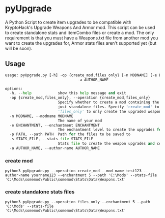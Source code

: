 # pyUpgrade
A Python Script to create item upgrades to be compatible with KryptoHack's Upgrade Weapons And Armor mod. This script can be used to create standalone stats and itemCombo files or create a mod. The only requirement is that you must have a Weapons.txt file from another mod you want to create the upgrades for, Armor stats files aren't supported yet (but will be soon). 

## Usage
~~~python
usage: pyUpgrade.py [-h] -op {create_mod,files_only} [-n MODNAME] [-e ENCHANTMENT] -p PATH -s STATS_FILE
                                 -a AUTHOR_NAME

options:
  -h, --help            show this help message and exit
  -op {create_mod,files_only}, --operation {create_mod,files_only}
                        Specify whether to create a mod containing the upgraded weapons and weapon combinations or
                        just standalone files. Specify 'create_mod' to automatically create the mod for you. Specify
                        'files_only' to only create the upgraded weapons and combinations text files.
  -n MODNAME, --modname MODNAME
                        The name of your mod
  -e ENCHANTMENT, --enchantment ENCHANTMENT
                        The enchantment level to create the upgrades for. Up to 10 is supported
  -p PATH, --path PATH  Path for the files to be saved to
  -s STATS_FILE, --stats-file STATS_FILE
                        Stats file to create the weapon upgrades and combinations from
  -a AUTHOR_NAME, --author-name AUTHOR_NAME
~~~


### create mod

~~~
python3 pyUpgrade.py --operation create_mod --mod-name test123 --author-name yourname123 --enchantment 5 --path 'C:\Mods' --stats-file 'C:\Mods\somemod\Public\somemod\Stats\Data\Weapons.txt'
~~~

### create standalone stats files

~~~
python3 pyUpgrade.py --operation files_only --enchantment 5 --path 'C:\Mods' --stats-file 'C:\Mods\somemod\Public\somemod\Stats\Data\Weapons.txt'
~~~
